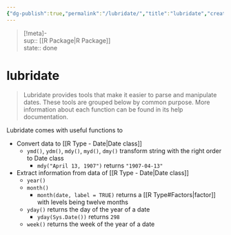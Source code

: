 ```yaml
---
{"dg-publish":true,"permalink":"/lubridate/","title":"lubridate","created":"2022-11-03T22:36:27","updated":"2022-11-03T22:48:34"}
---
```


> [!meta]-  
sup:: [[R Package\|R Package]]  
state:: done  

# lubridate

> Lubridate provides tools that make it easier to parse and manipulate dates. These tools are grouped below by common purpose. More information about each function can be found in its help documentation.

Lubridate comes with useful functions to

- Convert data to [[R Type - Date\|Date class]]
    - `ymd()`, `ydm()`, `mdy()`, `myd()`, `dmy()` transform string with the right order to Date class
        - <span class="alt-check alt-check-ex">`mdy("April 13, 1907")` returns `"1907-04-13"`</span>
- Extract information from data of [[R Type - Date\|Date class]]
    - `year()`
    - `month()`
        - `month(date, label = TRUE)` returns a [[R Type#Factors\|factor]] with levels being twelve months
    - `yday()` returns the day of the year of a date
        - <span class="alt-check alt-check-ex">`yday(Sys.Date())` returns `298`</span>
    - `week()` returns the week of the year of a date
